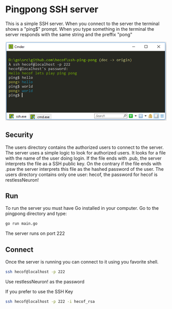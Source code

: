 # Pingpong SSH server

This is a simple SSH server. When you connect to the server the terminal shows a "ping$" prompt. When you type something in the terminal the server responds with the same string and the preffix "pong" 

![SSH Client](docs/ssh_client.png)

## Security
The users directory contains the authorized users to connect to the server. The server uses a simple logic to look for authorized users. It looks for a file with the name of the user doing login. If the file ends with .pub, the server interprets the file as a SSH public key. On the contrary if the file ends with .psw the server interprets this file as the hashed password of the user. The users directory contains only one user: hecof, the password for hecof is restlessNeuron!

## Run
To run the server you must have Go installed in your computer. Go to the pingpong directory and type:
```bash
go run main.go
```
The server runs on port 222

## Connect
Once the server is running you can connect to it using you favorite shell.
```bash
ssh hecof@localhost -p 222
```
Use restlessNeuron! as the password

If you prefer to use the SSH Key 
```bash
ssh hecof@localhost -p 222 -i hecof_rsa
```